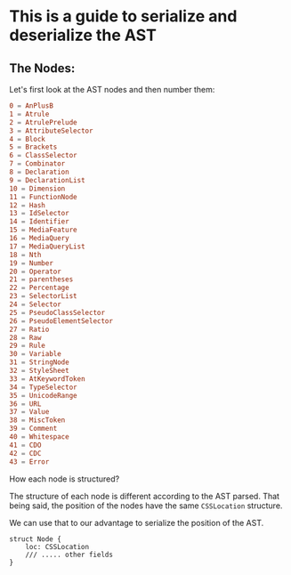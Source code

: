 # This is a guide to serialize and deserialize the AST

## The Nodes:

Let's first look at the AST nodes and then number them:

```toml
0 = AnPlusB
1 = Atrule 
2 = AtrulePrelude
3 = AttributeSelector
4 = Block
5 = Brackets
6 = ClassSelector
7 = Combinator
8 = Declaration
9 = DeclarationList
10 = Dimension
11 = FunctionNode
12 = Hash
13 = IdSelector
14 = Identifier
15 = MediaFeature 
16 = MediaQuery
17 = MediaQueryList
18 = Nth
19 = Number
20 = Operator
21 = parentheses
22 = Percentage
23 = SelectorList
24 = Selector
25 = PseudoClassSelector
26 = PseudoElementSelector
27 = Ratio
28 = Raw
29 = Rule
30 = Variable
31 = StringNode
32 = StyleSheet
33 = AtKeywordToken
34 = TypeSelector
35 = UnicodeRange
36 = URL
37 = Value
38 = MiscToken
39 = Comment
40 = Whitespace
41 = CDO
42 = CDC
43 = Error

```

How each node is structured?

The structure of each node is different according to the AST parsed. That being said,
the position of the nodes have the same `CSSLocation` structure.

We can use that to our advantage to serialize the position of the AST.


```zig
struct Node {
    loc: CSSLocation
    /// ..... other fields
} 
```


